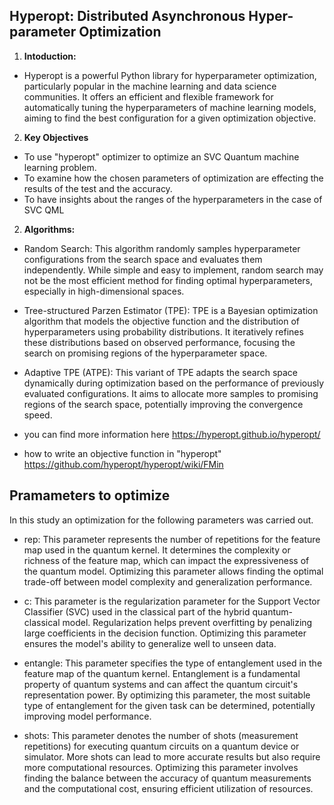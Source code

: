 
## **Hyperopt: Distributed Asynchronous Hyper-parameter Optimization**

1. **Intoduction:**
- Hyperopt is a powerful Python library for hyperparameter optimization, particularly popular in the machine learning and data science communities. It offers an efficient and flexible framework for automatically tuning the hyperparameters of machine learning models, aiming to find the best configuration for a given optimization objective.

2. **Key Objectives**
- To use "hyperopt" optimizer to optimize an SVC Quantum machine learning problem.
- To examine how the chosen parameters of optimization are effecting the results of the test and the accuracy.
- To have insights about the ranges of the hyperparameters in the case of SVC QML

2. **Algorithms:**
- Random Search: This algorithm randomly samples hyperparameter configurations from the search space and evaluates them independently. While simple and easy to implement, random search may not be the most efficient method for finding optimal hyperparameters, especially in high-dimensional spaces.

- Tree-structured Parzen Estimator (TPE): TPE is a Bayesian optimization algorithm that models the objective function and the distribution of hyperparameters using probability distributions. It iteratively refines these distributions based on observed performance, focusing the search on promising regions of the hyperparameter space.

- Adaptive TPE (ATPE): This variant of TPE adapts the search space dynamically during optimization based on the performance of previously evaluated configurations. It aims to allocate more samples to promising regions of the search space, potentially improving the convergence speed.

- you can find more information here
 https://hyperopt.github.io/hyperopt/

- how to write an objective function in "hyperopt" 
https://github.com/hyperopt/hyperopt/wiki/FMin



## Pramameters to optimize 

In this study an optimization for the following parameters was carried out.

- rep: This parameter represents the number of repetitions for the feature map used in the quantum kernel. It determines the complexity or richness of the feature map, which can impact the expressiveness of the quantum model. Optimizing this parameter allows finding the optimal trade-off between model complexity and generalization performance.

- c: This parameter is the regularization parameter for the Support Vector Classifier (SVC) used in the classical part of the hybrid quantum-classical model. Regularization helps prevent overfitting by penalizing large coefficients in the decision function. Optimizing this parameter ensures the model's ability to generalize well to unseen data.

- entangle: This parameter specifies the type of entanglement used in the feature map of the quantum kernel. Entanglement is a fundamental property of quantum systems and can affect the quantum circuit's representation power. By optimizing this parameter, the most suitable type of entanglement for the given task can be determined, potentially improving model performance.

- shots: This parameter denotes the number of shots (measurement repetitions) for executing quantum circuits on a quantum device or simulator. More shots can lead to more accurate results but also require more computational resources. Optimizing this parameter involves finding the balance between the accuracy of quantum measurements and the computational cost, ensuring efficient utilization of resources.
